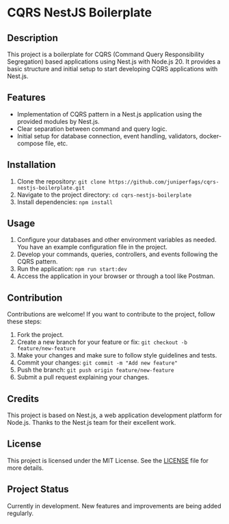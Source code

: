 # CQRS NestJS Boilerplate

## Description
This project is a boilerplate for CQRS (Command Query Responsibility Segregation) based applications using Nest.js with Node.js 20. It provides a basic structure and initial setup to start developing CQRS applications with Nest.js.

## Features
- Implementation of CQRS pattern in a Nest.js application using the provided modules by Nest.js.
- Clear separation between command and query logic.
- Initial setup for database connection, event handling, validators, docker-compose file, etc.

## Installation
1. Clone the repository: `git clone https://github.com/juniperfags/cqrs-nestjs-boilerplate.git`
2. Navigate to the project directory: `cd cqrs-nestjs-boilerplate`
3. Install dependencies: `npm install`

## Usage
1. Configure your databases and other environment variables as needed. You have an example configuration file in the project.
2. Develop your commands, queries, controllers, and events following the CQRS pattern.
3. Run the application: `npm run start:dev`
4. Access the application in your browser or through a tool like Postman.

## Contribution
Contributions are welcome! If you want to contribute to the project, follow these steps:
1. Fork the project.
2. Create a new branch for your feature or fix: `git checkout -b feature/new-feature`
3. Make your changes and make sure to follow style guidelines and tests.
4. Commit your changes: `git commit -m "Add new feature"`
5. Push the branch: `git push origin feature/new-feature`
6. Submit a pull request explaining your changes.

## Credits
This project is based on Nest.js, a web application development platform for Node.js. Thanks to the Nest.js team for their excellent work.

## License
This project is licensed under the MIT License. See the [LICENSE](LICENSE) file for more details.

## Project Status
Currently in development. New features and improvements are being added regularly.